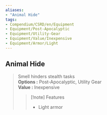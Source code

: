 ```yaml
---
aliases:
- "Animal Hide"
tags:
- Compendium/CSRD/en/Equipment
- Equipment/Post-Apocalyptic
- Equipment/Utility-Gear
- Equipment/Value/Inexpensive
- Equipment/Armor/Light
---
```


  
## Animal Hide  
  
>Smell hinders stealth tasks  
> **Options :** Post-Apocalyptic, Utility Gear  
> **Value :** Inexpensive  
>>[!note] Features  
>> - Light armor